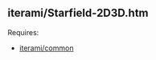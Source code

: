 iterami/Starfield-2D3D.htm
--------------------------

Requires:
* [iterami/common](https://github.com/iterami/common)
